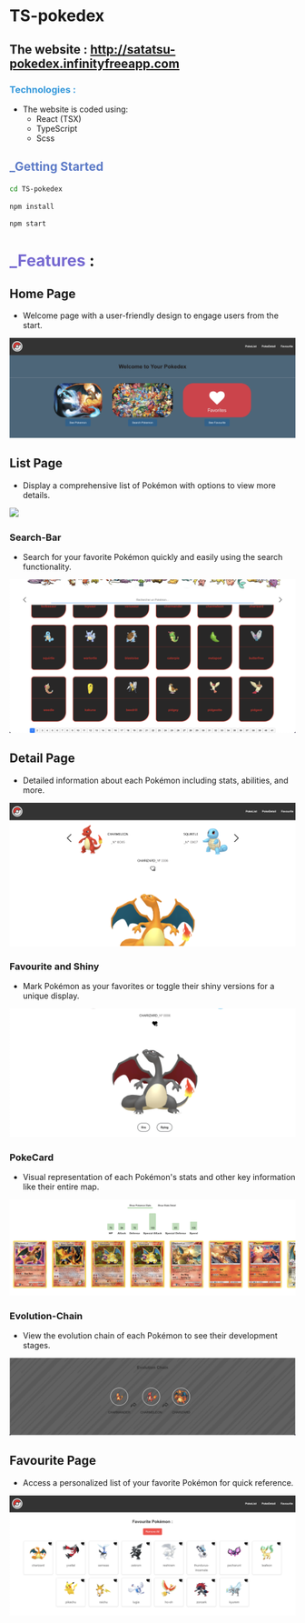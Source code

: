 # TS-pokedex
## The website : http://satatsu-pokedex.infinityfreeapp.com
### <span style="color: #3498db;">Technologies : </span>
- The website is coded using:
  - React (TSX)
  - TypeScript
  - Scss
## <span style="color: #5d7bc7">_Getting Started</span>
```bash
cd TS-pokedex
```
```bash
npm install
```
```bash
npm start
```
# <span style="color: #7669d1">_Features</span> :
## Home Page 
-  Welcome page with a user-friendly design to engage users from the start.

<img src="./public/image/Home.png">

## List Page
- Display a comprehensive list of Pokémon with options to view more details.

<img src="./public/image/PokeList.png">

### Search-Bar
- Search for your favorite Pokémon quickly and easily using the search functionality.

<img src="./public/image/search.png">

## Detail Page
- Detailed information about each Pokémon including stats, abilities, and more.

<img src="./public/image/Switch.png">

### Favourite and Shiny
- Mark Pokémon as your favorites or toggle their shiny versions for a unique display.

<img src="./public/image/Shiny.png">

### PokeCard
- Visual representation of each Pokémon's stats and other key information like their entire map.

<img src="./public/image/graphCard.png">

### Evolution-Chain
- View the evolution chain of each Pokémon to see their development stages.

<img src="./public/image/Evo.png">

## Favourite Page
- Access a personalized list of your favorite Pokémon for quick reference.

<img src="./public/image/fav.png">
